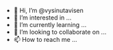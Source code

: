 - 👋 Hi, I’m @vysinutavisen
- 👀 I’m interested in ...
- 🌱 I’m currently learning ...
- 💞️ I’m looking to collaborate on ...
- 📫 How to reach me ...

<!---
vysinutavisen/vysinutavisen is a ✨ special ✨ repository because its `README.md` (this file) appears on your GitHub profile.
You can click the Preview link to take a look at your changes.
--->
